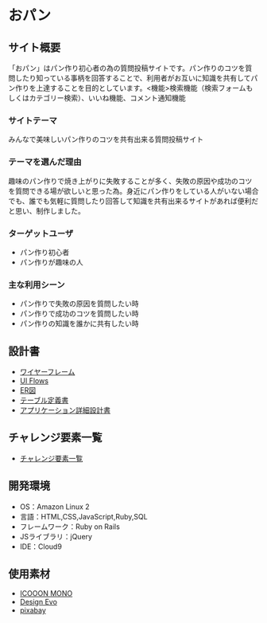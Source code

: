 # おパン

## サイト概要
「おパン」はパン作り初心者の為の質問投稿サイトです。パン作りのコツを質問したり知っている事柄を回答することで、利用者がお互いに知識を共有してパン作りを上達することを目的としています。<機能>検索機能（検索フォームもしくはカテゴリー検索）、いいね機能、コメント通知機能

### サイトテーマ
みんなで美味しいパン作りのコツを共有出来る質問投稿サイト

### テーマを選んだ理由
趣味のパン作りで焼き上がりに失敗することが多く、失敗の原因や成功のコツを質問できる場が欲しいと思った為。身近にパン作りをしている人がいない場合でも、誰でも気軽に質問したり回答して知識を共有出来るサイトがあれば便利だと思い、制作しました。

### ターゲットユーザ
- パン作り初心者
- パン作りが趣味の人

### 主な利用シーン
- パン作りで失敗の原因を質問したい時
- パン作りで成功のコツを質問したい時
- パン作りの知識を誰かに共有したい時

## 設計書
- [ワイヤーフレーム](https://drive.google.com/file/d/1jMlZEgh1x5B3wVn9rNQtek6tR7kBOxpu/view?usp=sharing)
- [UI Flows](https://drive.google.com/file/d/1jn6TK-RSBsPphcNmyfCsPVDHMcfjlXIO/view?usp=sharing)
- [ER図](https://drive.google.com/file/d/1Byz6D3t3Jd68ZtGFOLDX_V7D5cPje-3h/view?usp=sharing)
- [テーブル定義書](https://docs.google.com/spreadsheets/d/1PgKzJapyWMnEGJwpfBOZbevhf5rNNUZnQgsOBKUHXY8/edit?usp=sharing)
- [アプリケーション詳細設計書](https://docs.google.com/spreadsheets/d/1A3E2FX1MsmR10DF-9ANiQmT7TApPmXQmdjA85immSHE/edit?usp=sharing)

## チャレンジ要素一覧
- [チャレンジ要素一覧](https://docs.google.com/spreadsheets/d/19Pj2KhCnjhZ6vlbviHYs_-jRWsGxBfIUb94cGCkC5ts/edit?usp=sharing)

## 開発環境
- OS：Amazon Linux 2
- 言語：HTML,CSS,JavaScript,Ruby,SQL
- フレームワーク：Ruby on Rails
- JSライブラリ：jQuery
- IDE：Cloud9

## 使用素材
- [ICOOON MONO](https://icooon-mono.com/)
- [Design Evo](https://www.designevo.com/jp/)
- [pixabay](https://pixabay.com/ja/)
